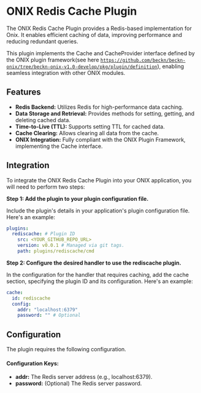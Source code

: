 # ONIX Redis Cache Plugin

The ONIX Redis Cache Plugin provides a Redis-based implementation for Onix. It enables efficient caching of data, improving performance and reducing redundant queries.

This plugin implements the Cache and CacheProvider interface defined by the ONIX plugin framework(see here [`https://github.com/beckn/beckn-onix/tree/beckn-onix-v1.0-develop/pkg/plugin/definition`](https://github.com/beckn/beckn-onix/tree/beckn-onix-v1.0-develop/pkg/plugin/definition)), enabling seamless integration with other ONIX modules.

## Features

* **Redis Backend:** Utilizes Redis for high-performance data caching.
* **Data Storage and Retrieval:** Provides methods for setting, getting, and deleting cached data.
* **Time-to-Live (TTL):** Supports setting TTL for cached data.
* **Cache Clearing:** Allows clearing all data from the cache.
* **ONIX Integration:** Fully compliant with the ONIX Plugin Framework, implementing the Cache interface.

## Integration

To integrate the ONIX Redis Cache Plugin into your ONIX application, you will need to perform two steps:

**Step 1: Add the plugin to your plugin configuration file.**

Include the plugin's details in your application's plugin configuration file. Here's an example:

```yaml
plugins:
  rediscache: # Plugin ID
    src: <YOUR_GITHUB_REPO_URL>
    version: v0.0.1 # Managed via git tags.
    path: plugins/rediscache/cmd
```
**Step 2: Configure the desired handler to use the rediscache plugin.**

In the configuration for the handler that requires caching, add the cache section, specifying the plugin ID and its configuration. Here's an example:

```yaml
cache:
  id: rediscache
  config:
    addr: "localhost:6379"
    password: "" # Optional
```

## Configuration

The plugin requires the following configuration.

#### Configuration Keys:

* **addr:** The Redis server address (e.g., localhost:6379).
* **password:** (Optional) The Redis server password.